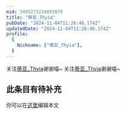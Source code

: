 ```yaml
---
mid: 3493273219893879
title: "蒂亚_Thyia"
pubDate: "2024-11-04T11:26:46.174Z"
updatedDate: "2024-11-04T11:26:46.174Z"
profile:
  {
    Nickname: ["蒂亚_Thyia"],
  }
---
```


关注[蒂亚_Thyia](https://space.bilibili.com/3493273219893879)谢谢喵~ 关注[蒂亚_Thyia](https://space.bilibili.com/3493273219893879)谢谢喵~

## 此条目有待补充
你可以在[这里](https://github.com/Yuhanawa/VTuber.ICU-Content/edit/master/v/蒂亚_Thyia/index.md)编辑本文
